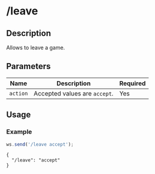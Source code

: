 # /leave

## Description

Allows to leave a game.

## Parameters

| Name | Description | Required |
| ---- | ----------- | -------- |
| `action` | Accepted values are `accept`. | Yes |

## Usage

### Example

```js
ws.send('/leave accept');
```

```text
{
  "/leave": "accept"
}
```
